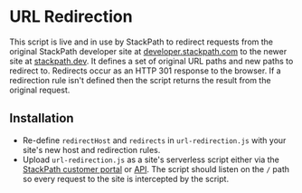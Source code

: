 # URL Redirection

This script is live and in use by StackPath to redirect requests from the 
original StackPath developer site at 
[developer.stackpath.com](https://developer.stackpath.com/) to the newer site at 
[stackpath.dev](https://stackpath.dev). It defines a set of original URL paths 
and new paths to redirect to. Redirects occur as an HTTP 301 response to the 
browser. If a redirection rule isn't defined then the script returns the result from the original request.

## Installation

* Re-define `redirectHost` and `redirects` in `url-redirection.js` with your site's new host and redirection rules. 
* Upload `url-redirection.js` as a site's serverless script either via the [StackPath customer portal](https://control.stackpath.com) or [API](https://stackpath.dev/reference/serverless-scripting#createsitescript). The script should listen on the `/` path so every request to the site is intercepted by the script. 
